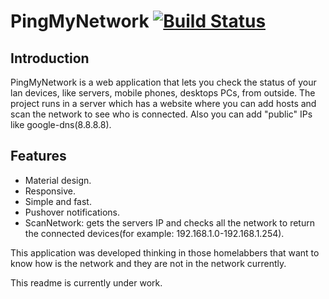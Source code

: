 # PingMyNetwork [![Build Status](https://travis-ci.org/emimontesdeoca/PingMyNetwork.svg?branch=master)](https://travis-ci.org/emimontesdeoca/PingMyNetwork)

## Introduction

PingMyNetwork is a web application that lets you check the status of your lan devices, like servers, mobile phones, desktops PCs, from outside. The project runs in a server which has a website where you can add hosts and scan the network to see who is connected. Also you can add "public" IPs like google-dns(8.8.8.8).

## Features

 - Material design.
 - Responsive.
 - Simple and fast.
 - Pushover notifications.
 - ScanNetwork: gets the servers IP and checks all the network to return the connected devices(for example: 192.168.1.0-192.168.1.254).

This application was developed thinking in those homelabbers that want to know how is the network and they are not in the network currently.

This readme is currently under work.
